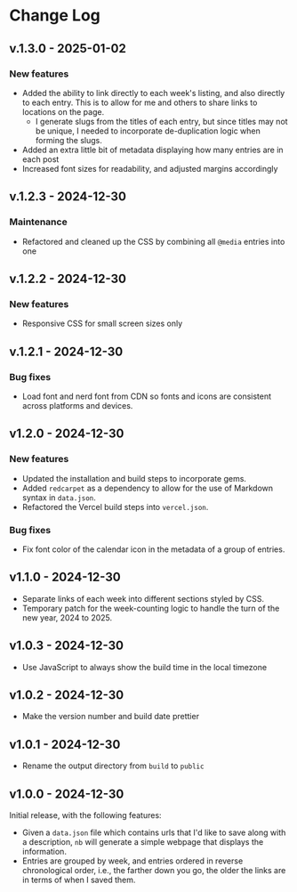 # Change Log

## v.1.3.0 - 2025-01-02

### New features

- Added the ability to link directly to each week's listing, and also directly to each entry. This
is to allow for me and others to share links to locations on the page.
  - I generate slugs from the titles of each entry, but since titles may not be unique, I needed to
    incorporate de-duplication logic when forming the slugs.
- Added an extra little bit of metadata displaying how many entries are in each post
- Increased font sizes for readability, and adjusted margins accordingly

## v.1.2.3 - 2024-12-30

### Maintenance

- Refactored and cleaned up the CSS by combining all `@media` entries into one

## v.1.2.2 - 2024-12-30

### New features

- Responsive CSS for small screen sizes only

## v.1.2.1 - 2024-12-30

### Bug fixes

- Load font and nerd font from CDN so fonts and icons are consistent across platforms and devices.

## v1.2.0 - 2024-12-30

### New features

- Updated the installation and build steps to incorporate gems.
- Added `redcarpet` as a dependency to allow for the use of Markdown syntax in `data.json`.
- Refactored the Vercel build steps into `vercel.json`.

### Bug fixes

- Fix font color of the calendar icon in the metadata of a group of entries.

## v1.1.0 - 2024-12-30

- Separate links of each week into different sections styled by CSS.
- Temporary patch for the week-counting logic to handle the turn of the new year, 2024 to 2025.

## v1.0.3 - 2024-12-30

- Use JavaScript to always show the build time in the local timezone

## v1.0.2 - 2024-12-30

- Make the version number and build date prettier

## v1.0.1 - 2024-12-30

- Rename the output directory from `build` to `public`

## v1.0.0 - 2024-12-30

Initial release, with the following features:

- Given a `data.json` file which contains urls that I'd like to save along with a description, `nb` will generate a simple webpage that displays the information.
- Entries are grouped by week, and entries ordered in reverse chronological order, i.e., the farther down you go, the older the links are in terms of when I saved them.
